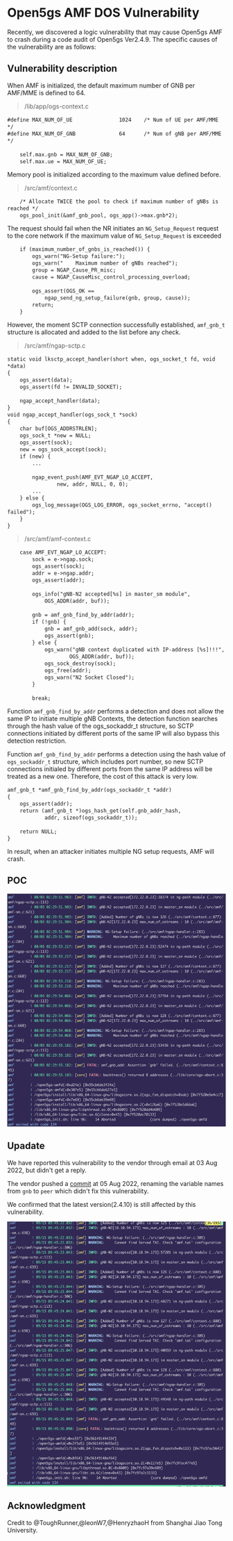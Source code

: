 # Open5gs AMF DOS Vulnerability

Recently, we discovered a logic vulnerability that may cause Open5gs AMF to crash during a code audit of Open5gs Ver2.4.9. 
The specific causes of the vulnerability are as follows:

## Vulnerability description

When AMF is initialized, the default maximum number of GNB per AMF/MME is defined to 64.

> /lib/app/ogs-context.c
```c=
#define MAX_NUM_OF_UE               1024    /* Num of UE per AMF/MME */
#define MAX_NUM_OF_GNB              64      /* Num of gNB per AMF/MME */

    self.max.gnb = MAX_NUM_OF_GNB;
    self.max.ue = MAX_NUM_OF_UE;
```

Memory pool is initialized according to the maximum value defined before.

> /src/amf/context.c
```c=
    /* Allocate TWICE the pool to check if maximum number of gNBs is reached */
    ogs_pool_init(&amf_gnb_pool, ogs_app()->max.gnb*2);
```

The request should fail when the NR initiates an `NG_Setup_Request` request to the core network if the maximum value of `NG_Setup_Request` is exceeded

```c=
    if (maximum_number_of_gnbs_is_reached()) {
        ogs_warn("NG-Setup failure:");
        ogs_warn("    Maximum number of gNBs reached");
        group = NGAP_Cause_PR_misc;
        cause = NGAP_CauseMisc_control_processing_overload;

        ogs_assert(OGS_OK ==
            ngap_send_ng_setup_failure(gnb, group, cause));
        return;
    }
```

However, the moment SCTP connection successfully established, `amf_gnb_t` structure is allocated and added to the list before any check.

> /src/amf/ngap-sctp.c
```c=
static void lksctp_accept_handler(short when, ogs_socket_t fd, void *data)
{
    ogs_assert(data);
    ogs_assert(fd != INVALID_SOCKET);

    ngap_accept_handler(data);
}
void ngap_accept_handler(ogs_sock_t *sock)
{
    char buf[OGS_ADDRSTRLEN];
    ogs_sock_t *new = NULL;
    ogs_assert(sock);
    new = ogs_sock_accept(sock);
    if (new) {
        ...

        ngap_event_push(AMF_EVT_NGAP_LO_ACCEPT,
                new, addr, NULL, 0, 0);
        ...
    } else {
        ogs_log_message(OGS_LOG_ERROR, ogs_socket_errno, "accept() failed");
    }
}
```
> /src/amf/amf-context.c
```c=
    case AMF_EVT_NGAP_LO_ACCEPT:
        sock = e->ngap.sock;
        ogs_assert(sock);
        addr = e->ngap.addr;
        ogs_assert(addr);

        ogs_info("gNB-N2 accepted[%s] in master_sm module",
            OGS_ADDR(addr, buf));

        gnb = amf_gnb_find_by_addr(addr);
        if (!gnb) {
            gnb = amf_gnb_add(sock, addr);
            ogs_assert(gnb);
        } else {
            ogs_warn("gNB context duplicated with IP-address [%s]!!!",
                    OGS_ADDR(addr, buf));
            ogs_sock_destroy(sock);
            ogs_free(addr);
            ogs_warn("N2 Socket Closed");
        }

        break;
```
Function `amf_gnb_find_by_addr` performs a detection and does not allow the same IP to initiate multiple gNB Contexts, the detection function searches through the hash value of the ogs_sockaddr_t structure, so SCTP connections initiated by different ports of the same IP will also bypass this detection restriction.

Function `amf_gnb_find_by_addr` performs a detection using the hash value of `ogs_sockaddr_t` structure, which includes port number, so new SCTP connections initialed by different ports from the same IP address will be treated as a new one. Therefore, the cost of this attack is very low.

```c=
amf_gnb_t *amf_gnb_find_by_addr(ogs_sockaddr_t *addr)
{
    ogs_assert(addr);
    return (amf_gnb_t *)ogs_hash_get(self.gnb_addr_hash,
            addr, sizeof(ogs_sockaddr_t));

    return NULL;
}
```

In result, when an attacker initiates multiple NG setup requests, AMF will crash.


## POC
![](https://raw.githubusercontent.com/ToughRunner/Open5gs_bugreport/main/poc0.png)


## Upadate

We have reported this vulnerability to the vendor through email at 03 Aug 2022, but didn't get a reply.

The vendor pushed a [commit](https://github.com/open5gs/open5gs/commit/700c71ef4ceb279cacdb51b111dc9c94885dce23) at 05 Aug 2022, renaming the variable names from `gnb` to `peer` which didn't fix this vulnerability.

We confirmed that the latest version(2.4.10) is still affected by this vulnerability.

![](https://raw.githubusercontent.com/ToughRunner/Open5gs_bugreport/main/poc1.png)

## Acknowledgment
Credit to @ToughRunner,@leonW7,@HenryzhaoH from Shanghai Jiao Tong University.
